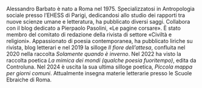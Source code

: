Alessandro Barbato è nato a Roma nel 1975. Specializzatosi in Antropologia sociale presso l’EHESS di Parigi, dedicandosi allo studio dei rapporti tra nuove scienze umane e letteratura, ha pubblicato diversi saggi. Collabora con il  blog dedicato a Pierpaolo Pasolini, «Le pagine corsare». È stato membro del comitato di redazione della rivista di settore «Civiltà e religioni». Appassionato di poesia contemporanea, ha pubblicato liriche su rivista, blog letterari e nel 2019 la silloge *Il fiore dell’attesa*, confluita nel 2020 nella raccolta *Solamente quando è inverno*. Nel 2022 ha visto la raccolta poetica *La mimica dei mondi (qualche poesia fuoritempo)*, edita da Controluna. Nel 2024 è uscita la sua ultima silloge poetica, *Piccola mappa per giorni comuni*.
Attualmente insegna materie letterarie presso le Scuole Ebraiche di Roma. 
